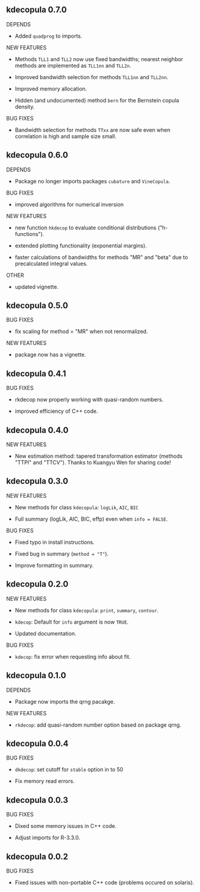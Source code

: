 kdecopula 0.7.0
-------------------------------

DEPENDS

  * Added `quadprog` to imports.

NEW FEATURES
  
  * Methods `TLL1` and `TLL2` now use fixed bandwidths; nearest neighbor methods
    are implemented as `TLL1nn` and `TLL2n`.
  
  * Improved bandwidth selection for methods `TLL1nn` and `TLL2nn`.
  
  * Improved memory allocation.
  
  * Hidden (and undocumented) method `bern` for the Bernstein copula density.
  
BUG FIXES

  * Bandwidth selection for methods `TTxx` are now safe even when correlation is
    high and sample size small.


kdecopula 0.6.0
-------------------------------

DEPENDS

  * Package no longer imports packages `cubature` and `VineCopula`.

BUG FIXES

  * improved algorithms for numerical inversion
  
NEW FEATURES

  * new function `hkdecop` to evaluate conditional distributions 
    ("h-functions").
    
  * extended plotting functionality (exponential margins).
  
  * faster calculations of bandwidths for methods "MR" and "beta" due to
    precalculated integral values.
    
OTHER

  * updated vignette.
  
  
kdecopula 0.5.0
-------------------------------

BUG FIXES

  * fix scaling for method = "MR" when not renormalized.
  
NEW FEATURES

  * package now has a vignette.



kdecopula 0.4.1
-------------------------------

BUG FIXES

  * rkdecop now properly working with quasi-random numbers.
 
  * improved efficiency of C++ code. 


kdecopula 0.4.0
-------------------------------

NEW FEATURES

  * New estimation method: tapered transformation estimator 
    (methods "TTPI" and "TTCV"). 
    Thanks to Kuangyu Wen for sharing code!

kdecopula 0.3.0
-------------------------------

NEW FEATURES

  * New methods for class `kdecopula`: `logLik`, `AIC`, `BIC`
  
  * Full summary (logLik, AIC, BIC, effp) even when `info = FALSE`.
  

BUG FIXES

  * Fixed typo in install instructions.
  
  * Fixed bug in summary (`method = "T"`).

  * Improve formatting in summary.


kdecopula 0.2.0
-------------------------------

NEW FEATURES

  * New methods for class `kdecopula`: `print`, `summary`, `contour`.
  
  * `kdecop`: Default for `info` argument is now `TRUE`.
  
  * Updated documentation.

BUG FIXES

  * `kdecop`: fix error when requesting info about fit. 


kdecopula 0.1.0
-------------------------------

DEPENDS

  * Package now imports the qrng pacakge.
  
NEW FEATURES

  * `rkdecop`: add quasi-random number option based on package qrng.


kdecopula 0.0.4
-------------------------------

BUG FIXES

   * `dkdecop`: set cutoff for `stable` option in  to 50
   
   * Fix memory read errors.


kdecopula 0.0.3
-------------------------------

BUG FIXES

  * Dixed some memory issues in C++ code.
  
  * Adjust imports for R-3.3.0.


kdecopula 0.0.2
-------------------------------

BUG FIXES

  * Fixed issues with non-portable C++ code (problems occured on solaris).
